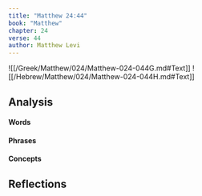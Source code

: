 ```yaml
---
title: "Matthew 24:44"
book: "Matthew"
chapter: 24
verse: 44
author: Matthew Levi
---
```

![[/Greek/Matthew/024/Matthew-024-044G.md#Text]]
![[/Hebrew/Matthew/024/Matthew-024-044H.md#Text]]

## Analysis

#### Words

#### Phrases

#### Concepts

## Reflections
